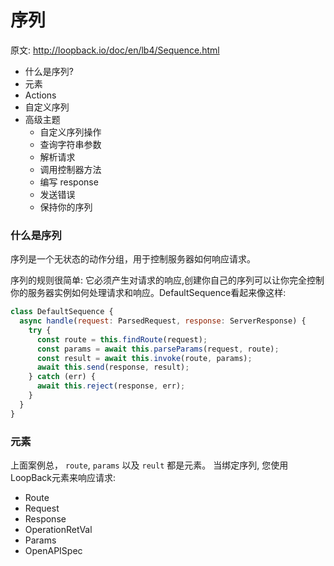 # 序列

原文: <http://loopback.io/doc/en/lb4/Sequence.html>

- 什么是序列?
- 元素
- Actions
- 自定义序列
- 高级主题
  - 自定义序列操作
  - 查询字符串参数
  - 解析请求
  - 调用控制器方法
  - 编写 response
  - 发送错误
  - 保持你的序列

### 什么是序列

序列是一个无状态的动作分组，用于控制服务器如何响应请求。  

序列的规则很简单: 它必须产生对请求的响应,创建你自己的序列可以让你完全控制你的服务器实例如何处理请求和响应。DefaultSequence看起来像这样:

```js
class DefaultSequence {
  async handle(request: ParsedRequest, response: ServerResponse) {
    try {
      const route = this.findRoute(request);
      const params = await this.parseParams(request, route);
      const result = await this.invoke(route, params);
      await this.send(response, result);
    } catch (err) {
      await this.reject(response, err);
    }
  }
}
```

### 元素

上面案例总， `route`, `params` 以及 `reult` 都是元素。 当绑定序列, 您使用LoopBack元素来响应请求:

- Route
- Request
- Response
- OperationRetVal
- Params
- OpenAPISpec
